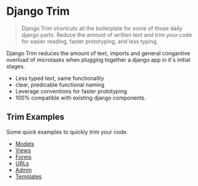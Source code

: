 # Django Trim

> Django Trim shortcuts all the boilerplate for some of those daily django parts. Reduce the amount of written text and trim your code for easier reading, faster prototyping, and less typing.

Django Trim reduces the amount of text, imports and general congantive overload of microtasks when plugging together a django app in it's initial stages.

+ Less typed text, same functionality
+ clear, predicable functional naming
+ Leverage conventions for faster prototyping
+ 100% compatible with existing django components.

## Trim Examples

Some quick examples to quickly trim your code.

+ [Models](./models)
+ [Views](./views)
+ [Forms](./forms.md)
+ [URLs](./urls.md)
+ [Admin](./admin.md)
+ [Templates](./templates)
